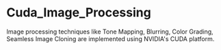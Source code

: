 # Cuda_Image_Processing
Image processing techniques like Tone Mapping, Blurring, Color Grading, Seamless Image Cloning are implemented using NVIDIA's CUDA platform.

